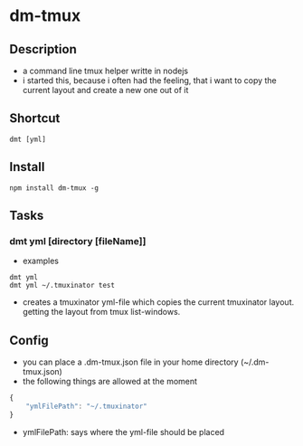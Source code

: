 # dm-tmux

## Description
* a command line tmux helper writte in nodejs
* i started this, because i often had the feeling, that i want to copy the current layout and create a new one out of it

## Shortcut
```
dmt [yml]
```

## Install

```
npm install dm-tmux -g
```

## Tasks

### dmt yml [directory [fileName]]
* examples
```
dmt yml
dmt yml ~/.tmuxinator test
```
* creates a tmuxinator yml-file which copies the current tmuxinator layout. getting the layout from tmux list-windows.

## Config
* you can place a .dm-tmux.json file in your home directory (~/.dm-tmux.json)
* the following things are allowed at the moment
```javascript
{
    "ymlFilePath": "~/.tmuxinator"
}
```
* ymlFilePath: says where the yml-file should be placed
